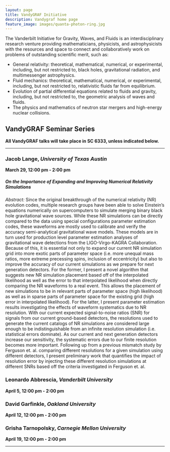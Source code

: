 ```yaml
---
layout: page
title: VandyGRAF Initiative 
description: Vandygraf home page 
feature_image: images/quanta-photon-ring.jpg
---
```


 The Vanderbilt Initiative  for Gravity, Waves, and Fluids is an interdisciplinary research venture  providing mathematicians, physicists, and astrophysicists with the resources and space to connect and collaboratively work on problems of outstanding scientific merit, such as:

+ General relativity: theoretical, mathematical, numerical, or experimental, including, but not restricted to, black holes, gravitational radiation, and multimessenger astrophysics.
+ Fluid mechanics: theoretical, mathematical, numerical, or experimental, including, but not restricted to, relativistic fluids far from equilibrium.
+ Evolution of partial differential equations related to fluids and gravity, including, but not restricted to, the geometric analysis of waves and fluids.
+ The physics and mathematics of neutron star mergers and high-energy nuclear collisions.

## VandyGRAF Seminar Series

**All VandyGRAF talks will take place in SC 6333, unless indicated below.**

<hr>

### Jacob Lange, *University of Texas Austin*
**March 29, 12:00 pm - 2:00 pm**
##### On the Importance of Expanding and Improving Numerical Relativity Simulations
*Abstract:* Since the original breakthrough of the numerical relativity (NR) evolution codes, multiple research groups have been able to solve Einstein’s equations numerically on supercomputers to simulate merging binary black hole gravitational wave sources. While these NR simulations can be directly compared to the data using special configurations parameter estimation codes, these waveforms are mostly used to calibrate and verify the accuracy semi-analytical gravitational wave models. These models are in turn used for production level parameter estimation analyses of gravitational wave detections from the LIGO-Virgo-KAGRA Collaboration. Because of this, it is essential not only to expand our current NR simulation grid into more exotic parts of parameter space (i.e. more unequal mass ratios, more extreme precessing spins, inclusion of eccentricity) but also to improve the accuracy of our current simulations as we prepare for next generation detectors. For the former, I present a novel algorithm that suggests new NR simulation placement based off of the interpolated likelihood as well as the error to that interpolated likelihood when directly comparing the NR waveforms to a real event. This allows the placement of new simulations to be in relevant parts of parameter space (high likelihood) as well as in sparse parts of parameter space for the existing grid (high error in interpolated likelihood). For the latter, I present parameter estimation results investigating the effects of waveform systematics due to NR resolution. With our current expected signal-to-noise ratios (SNR) for signals from our current ground-based detectors, the resolutions used to generate the current catalogs of NR simulations are considered large enough to be indistinguishable from an infinite resolution simulation (i.e. statistical errors dominate). As our current and next generation detectors increase our sensitivity, the systematic errors due to our finite resolution becomes more important. Following up from a previous mismatch study by Ferguson et. al. comparing different resolutions for a given simulation using different detectors, I present preliminary work that quantifies the impact of resolution error by injecting these different resolution simulations at different SNRs based off the criteria investigated in Ferguson et. al.

### Leonardo Abbrescia, *Vanderbilt University*
**April 5, 12:00 pm - 2:00 pm**

### David Garfinkle, *Oakland University*
**April 12, 12:00 pm - 2:00 pm**

### Grisha Tarnopolsky, *Carnegie Mellon University*
**April 19, 12:00 pm - 2:00 pm**

<hr>


